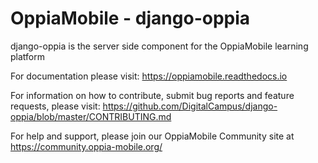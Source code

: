 OppiaMobile - django-oppia
===========================

django-oppia is the server side component for the OppiaMobile learning platform

For documentation please visit: https://oppiamobile.readthedocs.io

For information on how to contribute, submit bug reports and feature requests,
please visit:
https://github.com/DigitalCampus/django-oppia/blob/master/CONTRIBUTING.md

For help and support, please join our OppiaMobile Community site at
https://community.oppia-mobile.org/

